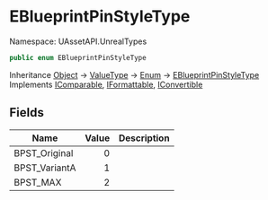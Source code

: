 # EBlueprintPinStyleType

Namespace: UAssetAPI.UnrealTypes

```csharp
public enum EBlueprintPinStyleType
```

Inheritance [Object](https://docs.microsoft.com/en-us/dotnet/api/system.object) → [ValueType](https://docs.microsoft.com/en-us/dotnet/api/system.valuetype) → [Enum](https://docs.microsoft.com/en-us/dotnet/api/system.enum) → [EBlueprintPinStyleType](./uassetapi.unrealtypes.eblueprintpinstyletype.md)<br>
Implements [IComparable](https://docs.microsoft.com/en-us/dotnet/api/system.icomparable), [IFormattable](https://docs.microsoft.com/en-us/dotnet/api/system.iformattable), [IConvertible](https://docs.microsoft.com/en-us/dotnet/api/system.iconvertible)

## Fields

| Name | Value | Description |
| --- | --: | --- |
| BPST_Original | 0 |  |
| BPST_VariantA | 1 |  |
| BPST_MAX | 2 |  |
